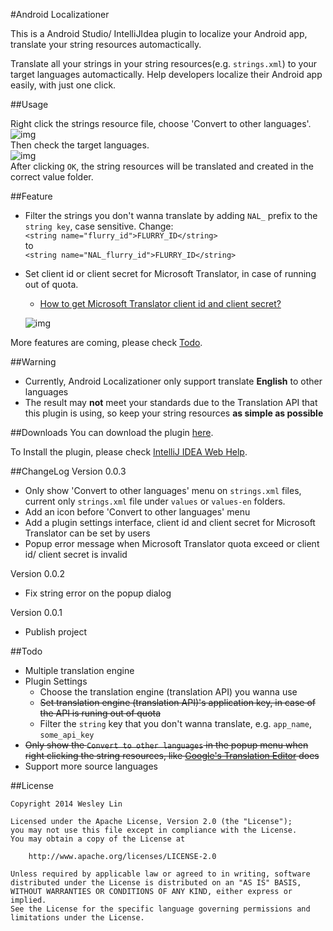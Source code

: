 #Android Localizationer

This is a Android Studio/ IntelliJIdea plugin to localize your Android app, translate your string resources automactically.

Translate all your strings in your string resources(e.g. `strings.xml`) to your target languages automactically. Help developers localize their Android app easily, with just one click.


##Usage

Right click the strings resource file, choose 'Convert to other languages'.<br>
![img](https://raw.githubusercontent.com/westlinkin/AndroidLocalizationer/master/screen_shot_3.png)<br>
Then check the target languages.<br>
![img](https://raw.githubusercontent.com/westlinkin/AndroidLocalizationer/master/screen_shot_2.png) 
<br>
After clicking `OK`, the string resources will be translated and created in the correct value folder.

##Feature

* Filter the strings you don't wanna translate by adding `NAL_` prefix to the `string key`, case sensitive. Change:<br>
`<string name="flurry_id">FLURRY_ID</string>`<br>
to<br>
`<string name="NAL_flurry_id">FLURRY_ID</string>`
* Set client id or client secret for Microsoft Translator, in case of running out of quota. 
	* [How to get Microsoft Translator client id and client secret?](http://blogs.msdn.com/b/translation/p/gettingstarted1.aspx)
	
	![img](https://raw.githubusercontent.com/westlinkin/AndroidLocalizationer/master/screen_shot_4.png) 

More features are coming, please check [Todo](https://github.com/westlinkin/AndroidLocalizationer#todo).

##Warning
* Currently, Android Localizationer only support translate **English** to other languages
* The result may **not** meet your standards due to the Translation API that this plugin is using, so keep your string resources **as simple as possible**


##Downloads
You can download the plugin [here](https://github.com/westlinkin/AndroidLocalizationer/raw/master/AndroidLocalizationer.zip).

To Install the plugin, please check [IntelliJ IDEA Web Help](https://www.jetbrains.com/idea/help/installing-updating-and-uninstalling-repository-plugins.html#d1282549e185).

##ChangeLog
Version 0.0.3

* Only show 'Convert to other languages' menu on `strings.xml` files, current only `strings.xml` file under `values` or `values-en` folders.
* Add an icon before 'Convert to other languages' menu
* Add a plugin settings interface, client id and client secret for Microsoft Translator can be set by users
* Popup error message when Microsoft Translator quota exceed or client id/ client secret is invalid

Version 0.0.2

* Fix string error on the popup dialog

Version 0.0.1

* Publish project


##Todo
* Multiple translation engine
* Plugin Settings
	* Choose the translation engine (translation API) you wanna use
	* <del>Set translation engine (translation API)'s application key, in case of the API is runing out of quota
	* Filter the `string` key that you don't wanna translate, e.g. `app_name`, `some_api_key`
* <del>Only show the `Convert to other languages` in the popup menu when right clicking the string resources, like [Google's Translation Editor](http://tools.android.com/recent/androidstudio087released) does
* Support more source languages


##License

	Copyright 2014 Wesley Lin

	Licensed under the Apache License, Version 2.0 (the "License");
	you may not use this file except in compliance with the License.
	You may obtain a copy of the License at

    	http://www.apache.org/licenses/LICENSE-2.0

	Unless required by applicable law or agreed to in writing, software
	distributed under the License is distributed on an "AS IS" BASIS,
	WITHOUT WARRANTIES OR CONDITIONS OF ANY KIND, either express or implied.
	See the License for the specific language governing permissions and
	limitations under the License.